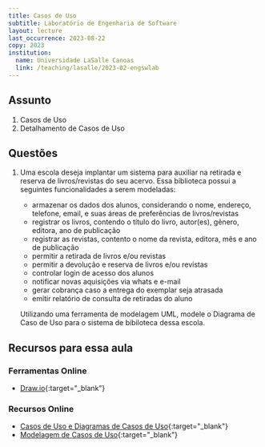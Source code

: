 ```yaml
---
title: Casos de Uso
subtitle: Laboratório de Engenharia de Software
layout: lecture
last_occurrence: 2023-08-22
copy: 2023
institution:
  name: Universidade LaSalle Canoas
  link: /teaching/lasalle/2023-02-engswlab
---
```


## Assunto

1. Casos de Uso
2. Detalhamento de Casos de Uso

## Questões

1. Uma escola deseja implantar um sistema para auxiliar na retirada e reserva de livros/revistas do seu acervo. Essa biblioteca possui a seguintes funcionalidades a serem modeladas:
    - armazenar os dados dos alunos, considerando o nome, endereço, telefone, email, e suas áreas de preferências de livros/revistas
    - registrar os livros, contendo o título do livro, autor(es), gênero, editora, ano de publicação
    - registrar as revistas, contento o nome da revista, editora, mês e ano de publicação
    - permitir a retirada de livros e/ou revistas
    - permitir a devolução e reserva de livros e/ou revistas
    - controlar login de acesso dos alunos
    - notificar novas aquisições via whats e e-mail
    - gerar cobrança caso a entrega do exemplar seja atrasada
    - emitir relatório de consulta de retiradas do aluno

    Utilizando uma ferramenta de modelagem UML, modele o Diagrama de Caso de Uso para o sistema de bibiloteca dessa escola.


## Recursos para essa aula

### Ferramentas Online

* [Draw.io](https://app.diagrams.net/){:target="\_blank"}

### Recursos Online

* [Casos de Uso e Diagramas de Casos de Uso](https://edisciplinas.usp.br/pluginfile.php/3720765/course/section/857581/Aula02_CasosDeUso.pdf){:target="\_blank"}
* [Modelagem de Casos de Uso](https://www.ic.unicamp.br/~ariadne/mc436/1s2013/cap02-1-mar2013-1.pdf){:target="\_blank"}

